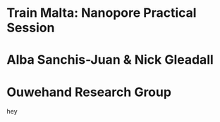 # Train Malta: Nanopore Practical Session 
# Alba Sanchis-Juan & Nick Gleadall
# Ouwehand Research Group 

hey 
